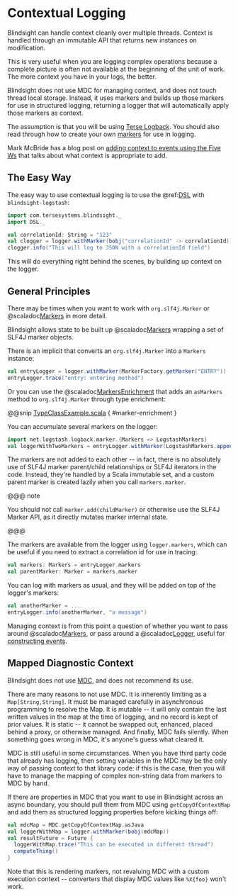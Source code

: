 # Contextual Logging

Blindsight can handle context cleanly over multiple threads.  Context is handled through an immutable API that returns new instances on modification.

This is very useful when you are logging complex operations because a complete picture is often not available at the beginning of the unit of work.   The more context you have in your logs, the better.

Blindsight does not use MDC for managing context, and does not touch thread local storage.  Instead, it uses markers and builds up those markers for use in structured logging, returning a logger that will automatically apply those markers as context.

The assumption is that you will be using [Terse Logback](https://tersesystems.github.io/terse-logback/).  You should also read through how to create your own [markers](https://tersesystems.com/blog/2019/05/18/application-logging-in-java-part-4/) for use in logging. 

Mark McBride has a blog post on [adding context to events using the Five Ws](https://www.honeycomb.io/blog/event-foo-moar-context-better-events/) that talks about what context is appropriate to add.

## The Easy Way

The easy way to use contextual logging is to use the @ref:[DSL](dsl.md) with `blindsight-logstash`:

```scala
import com.tersesystems.blindsight._
import DSL._

val correlationId: String = "123"
val clogger = logger.withMarker(bobj("correlationId" -> correlationId))
clogger.info("This will log to JSON with a correlationId field")
```

This will do everything right behind the scenes, by building up context on the logger.

## General Principles

There may be times when you want to work with `org.slf4j.Marker` or @scaladoc[Markers](com.tersesystems.blindsight.api.Markers) in more detail.

Blindsight allows state to be built up @scaladoc[Markers](com.tersesystems.blindsight.api.Markers) wrapping a set of SLF4J marker objects.

There is an implicit that converts an `org.slf4j.Marker` into a `Markers` instance:

```scala
val entryLogger = logger.withMarker(MarkerFactory.getMarker("ENTRY"))
entryLogger.trace("entry: entering method")
```

Or you can use the @scaladoc[MarkersEnrichment](com.tersesystems.blindsight.MarkersEnrichment) that adds an `asMarkers` method to `org.slf4j.Marker` through type enrichment:

@@snip [TypeClassExample.scala](../../../test/scala/example/typeclasses/TypeClassExample.scala)  { #marker-enrichment }

You can accumulate several markers on the logger:

```scala
import net.logstash.logback.marker.{Markers => LogstashMarkers}
val loggerWithTwoMarkers = entryLogger.withMarker(LogstashMarkers.append("user", "will"))
``` 

The markers are not added to each other -- in fact, there is no absolutely use of SLF4J marker parent/child relationships or SLF4J iterators in the code.  Instead, they're handled by a Scala immutable set, and a custom parent marker is created lazily when you call `markers.marker`.

@@@ note

You should not call `marker.add(childMarker)` or otherwise use the SLF4J Marker API, as it directly mutates marker internal state.

@@@

The markers are available from the logger using `logger.markers`, which can be useful if you need to extract a correlation id for use in tracing:

```scala
val markers: Markers = entryLogger.markers
val parentMarker: Marker = markers.marker
```

You can log with markers as usual, and they will be added on top of the logger's markers:

```scala
val anotherMarker = ... 
entryLogger.info(anotherMarker, "a message")
```

Managing context is from this point a question of whether you want to pass around @scaladoc[Markers](com.tersesystems.blindsight.Markers), or pass around a @scaladoc[Logger](com.tersesystems.blindsight.Logger), useful for [constructing events](https://tersesystems.com/blog/2020/03/10/a-taxonomy-of-logging/). 

## Mapped Diagnostic Context

Blindsight does not use [MDC](http://logback.qos.ch/manual/mdc.html), and does not recommend its use.

There are many reasons to not use MDC.  It is inherently limiting as a `Map[String,String]`.  It must be managed carefully in asynchronous programming to resolve the Map.  It is mutable -- it will only contain the last written values in the map at the time of logging, and no record is kept of prior values.  It is static -- it cannot be swapped out, enhanced, placed behind a proxy, or otherwise managed.  And finally, MDC fails silently.  When something goes wrong in MDC, it's anyone's guess what cleared it.

MDC is still useful in some circumstances.  When you have third party code that already has logging, then setting variables in the MDC may be the only way of passing context to that library code: if this is the case, then you will have to manage the mapping of complex non-string data from markers to MDC by hand.

If there are properties in MDC that you want to use in Blindsight across an async boundary, you should pull them from MDC using `getCopyOfContextMap` and add them as structured logging properties before kicking things off:

```scala
val mdcMap = MDC.getCopyOfContextMap.asJava
val loggerWithMap = logger.withMarker(bobj(mdcMap))
val resultFuture = Future {
  loggerWithMap.trace("This can be executed in different thread")
  computeThing()
}
```

Note that this is rendering markers, not revaluing MDC with a custom execution context -- converters that display MDC values like `%X{foo}` won't work.